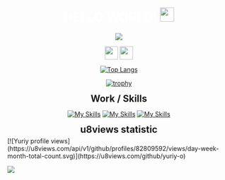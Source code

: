 <h1 align="center" style="color: white;">HELLO WORLD! <img src="https://github.com/blackcater/blackcater/raw/main/images/Hi.gif" height="32"/></h1>
<p align="center">
   <a href="https://git.io/typing-svg">
    <img src="https://readme-typing-svg.demolab.com?font=Fira+Code&weight=500&size=24&pause=1000&color=0CCDEB&center=true&width=700&lines=I'm+Yuriy+Orekhov.;I'm+a+Backend+Node.js+and+React+Software+Engineer;Every+day+I'm+expanding+my+knowledge+horizons." /></a>
</p>

<div align="center">

<a href="https://www.linkedin.com/in/yuriy-orekhov/" target="blank"><img align="center" src="https://img.shields.io/badge/Linkedin-0a63bc?style=flat&logo=Linkedin&logoColor=fff" height="30"  /></a>
<a href="https://t.me/yuriy_oreh" target="blank"><img align="center" src="https://img.shields.io/badge/-Telegram-004f76?style=flat-square&logo=Telegram&logoColor=fff"  height="30"  /></a>

<!-- [![Top Langs](https://github-readme-stats.vercel.app/api/top-langs/?username=yuriy-o&langs_count=8&theme=dracula&color=B994E6&bg_color=2B2D3D&layout=compact)](https://github.com/yuriy-o/github-readme-stats) -->

[![Top Langs](https://github-readme-stats.vercel.app/api/top-langs/?username=yuriy-o&langs_count=6&layout=compact&theme=gotham)](https://github.com/yuriy-o/github-readme-stats)

[![trophy](https://github-profile-trophy.vercel.app/?username=yuriy-o&theme=onedark)](https://github.com/yuriy-o/github-profile-trophy)

</div>

<div align="center">
<h2 align="center" style="margin: 5px 10px;">Work / Skills</h2>

[![My Skills](https://skillicons.dev/icons?i=nodejs,nestjs,mysql,ts,postman,mongodb,express,firebase&theme=dark)](https://skillicons.dev)
[![My Skills](https://skillicons.dev/icons?i=react,nextjs,redux,javascript,html,css,sass&theme=dark)](https://skillicons.dev)
[![My Skills](https://skillicons.dev/icons?i=vscode,git,github,gitlab,figma,docker,bootstrap,aws&theme=dark)](https://skillicons.dev)

</div>

<h2 align="center" style="margin: 5px 10px;">u8views statistic</h2>
[![Yuriy profile views](https://u8views.com/api/v1/github/profiles/82809592/views/day-week-month-total-count.svg)](https://u8views.com/github/yuriy-o)

<!-- [![Yaroslav Podorvanov profile views](https://github.com/u8views/go-u8views/blob/main/public/assets/images/yaroslav-podorvanov-developer.jpg?raw=true)](https://u8views.com/github/YaroslavPodorvanov) -->

<a href="https://u8views.com/github/yuriy-o"><img src="https://u8views.com/api/v1/github/profiles/82809592/views/day-week-month-total-count.svg"></a>
